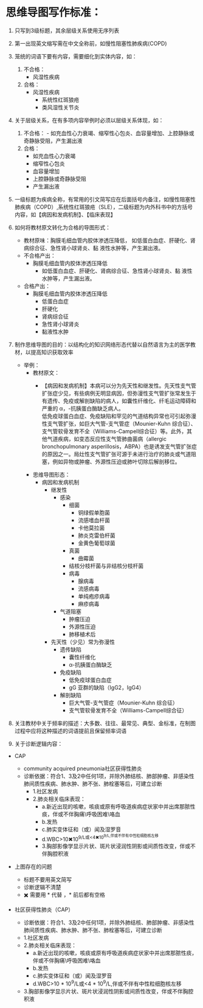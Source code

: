 # 思维导图写作标准：

1. 只写到3级标题，其余层级关系使用无序列表
2. 第一出现英文缩写需在中文全称前，如慢性阻塞性肺疾病(COPD)
3. 笼统的词语下要有内容，需要细化到实体内容，如：
   1. 不合格：
      - 风湿性疾病
   2. 合格： 
      - 风湿性疾病
         - 系统性红斑狼疮
         - 类风湿性关节炎
4. 关于层级关系，在有多项内容举例时必须以层级关系体现，如：
   1. 不合格：  - 如充血性心力衰竭、缩窄性心包炎、血容量增加、上腔静脉或奇静脉受阻，产生漏出液
   2. 合格： 
         - 如充血性心力衰竭
         - 缩窄性心包炎
         - 血容量增加
         - 上腔静脉或奇静脉受阻
         - 产生漏出液
5. 一级标题为疾病全称，有常用的引文简写应在后面括号内备注，如慢性阻塞性肺疾病（COPD）,系统性红斑狼疮（SLE），二级标题为内外科书中的方括号内容，如【病因和发病机制】、【临床表现】
6. 如何将教材原文转化为合格的导图形式：
    - 教材原味：胸膜毛细血管内胶体渗透压降低， 如低蛋白血症、肝硬化、肾病综合征、急性肾小球肾炎、黏
液性水肿等，产生漏出液。
    - 不合格产出：
      - 胸膜毛细血管内胶体渗透压降低
        - 如低蛋白血症、肝硬化、肾病综合征、急性肾小球肾炎、黏
液性水肿等，产生漏出液。
    - 合格产出：
      - 胸膜毛细血管内胶体渗透压降低
        - 低蛋白血症
        - 肝硬化
        - 肾病综合征
        - 急性肾小球肾炎
        - 黏液性水肿

7. 制作思维导图的目的：以结构化的知识网络形态代替以自然语言为主的医学教材，以提高知识获取效率
      - 举例：
        - 教材原文：
          - <p>【病因和发病机制】本病可以分为先天性和继发性。先天性支气管扩张症少见，有些病例无明显病因，但弥漫性支气管扩张常发生于有遗传、免疫或解剖缺陷的病人，如囊性纤维化、纤毛运动障碍和严重的 α，-抗胰蛋白酶缺乏病人。<br> 低免疫球蛋白血症、免疫缺陷和罕见的气道结构异常也可引起弥漫性支气管扩张，如巨大气管-支气管症（Mounier-Kuhn 综合征）、支气管软骨发育不全（Williams-Campell综合征）等。此外，其他气道疾病，如变态反应性支气管肺曲菌病（allergic bronchopulmonary asperillosis，ABPA）也是诱发支气管扩张症的原因之一。局灶性支气管扩张可源于未进行治疗的肺炎或气道阻塞，例如异物或肿瘤、外源性压迫或肺叶切除后解剖移位。</p>
        - 思维导图形态：
          - 病因和发病机制
            - 继发性
              - 感染
                - 细菌
                  - 铜绿假单胞菌
                  - 流感嗜血杆菌
                  - 卡他莫拉菌
                  - 肺炎克雷伯杆菌
                  - 金黄色葡萄球菌
                - 真菌
                  - 曲霉菌
                - 结核分枝杆菌与非结核分枝杆菌
                - 病毒
                  - 腺病毒
                  - 流感病毒
                  - 单纯疱疹病毒
                  - 麻疹病毒
              - 气道阻塞
                - 肿瘤压迫
                - 外源性压迫
                - 肺移植术后
            - 先天性（少见）常为弥漫性
              - 遗传缺陷
                - 囊性纤维化
                -  α-抗胰蛋白酶缺乏
              - 免疫缺陷
                - 低免疫球蛋白血症
                - gG 亚群的缺陷（IgG2，IgG4）
              - 解剖缺陷
                - 巨大气管-支气管症（Mounier-Kuhn 综合征）
                - 支气管软骨发育不全（Williams-Campell综合征）

8. 关注教材中关于频率的描述：大多数、往往、最常见、典型、金标准，在制图过程中应将这种描述的词语提前且保留频率词语
9. 关于诊断逻辑内容：
- CAP
  - community acquired pneumonia社区获得性肺炎
  - 诊断依据：符合1、3及2中任何1项，并除外肺结核、肺部肿瘤、非感染性肺间质性疾病、肺水肿、肺不张、肺栓塞等后，可建立诊断
    - 1.社区发病
    - 2.肺炎相关临床表现：
      - a.新近出现的咳嗽，咳痰或原有呼吸道疾病症状家中并出席那脓性痰，伴或不伴胸痛\呼吸困难\咯血
      - b.发热
      - c.肺实变体征和（或）闻及湿罗音
      - d.WBC>10✖10<sup>9/L或<4✖10<sup>9/L,伴或不伴有中性粒细胞核左移
      - 3.胸部影像学显示片状、斑片状浸润性阴影或间质性改变，伴或不伴胸腔积液

- 上图存在的问题
  - 标题不要用英文简写
  - 诊断逻辑不清楚
  - ✖️ 需要用 * 代替 ，* 前后都有空格
    
- 社区获得性肺炎（CAP）
  - 诊断依据：符合1、3及2中任何1项，并除外肺结核、肺部肿瘤、非感染性肺间质性疾病、肺水肿、肺不张、肺栓塞等后，可建立诊断
  - 1.社区发病
  - 2.肺炎相关临床表现：
    - a.新近出现的咳嗽，咳痰或原有呼吸道疾病症状家中并出席那脓性痰，伴或不伴胸痛\呼吸困难\咯血
    - b.发热
    - c.肺实变体征和（或）闻及湿罗音
    - d.WBC>10 * 10<sup>9</sup>/L或<4 * 10<sup>9</sup>/L,伴或不伴有中性粒细胞核左移
  - 3.胸部影像学显示片状、斑片状浸润性阴影或间质性改变，伴或不伴胸腔积液